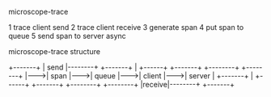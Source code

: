 microscope-trace

1 trace client send
2 trace client receive
3 generate span
4 put span to queue
5 send span to server async

microscope-trace structure

+-------+
| send  |--------+
+-------+        |    +------+    +-------+    +--------+    +--------+
                 |--->| span |--->| queue |--->| client |--->| server |
+-------+        |    +------+    +-------+    +--------+    +--------+
|receive|--------+
+-------+